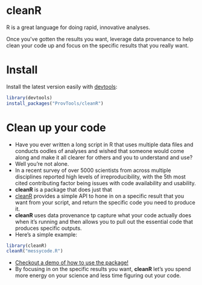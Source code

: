 # cleanR

R is a great language for doing rapid, innovative analyses. 

Once you've gotten the results you want, leverage data provenance to
help clean your code up and focus on the specific results that you
really want.

Install
=======

Install the latest version easily with [devtools](https://github.com/hadley/devtools):

```R
library(devtools)
install_packages("ProvTools/cleanR")
```

Clean up your code
==================

- Have you ever written a long script in R that uses multiple data
  files and conducts oodles of analyses and wished that someone would
  come along and make it all clearer for others and you to understand
  and use?
- Well you’re not alone. 
- In a recent survey of over 5000 scientists from across multiple
  disciplines reported high levels of irreproducibility, with the 5th
  most cited contributing factor being issues with code availability
  and usability.
- **cleanR** is a package that does just that
- [cleanR](https://github.com/ProvTools/cleanR) provides a simple API to
hone in on a specific result that you want from your script, and
return the specific code you need to produce it.
- **cleanR** uses data provenance tp capture what your code actually
  does when it’s running and then allows you to pull out the essential
  code that produces specific outputs.
- Here’s a simple example:
```R
library(cleanR)
cleanR("messycode.R")
```
- [Checkout a demo of how to use the package!](http://tinyurl.com/ProvTools-cleanR)
- By focusing in on the specific results you want, **cleanR** let’s
  you spend more energy on your science and less time figuring out
  your code.




